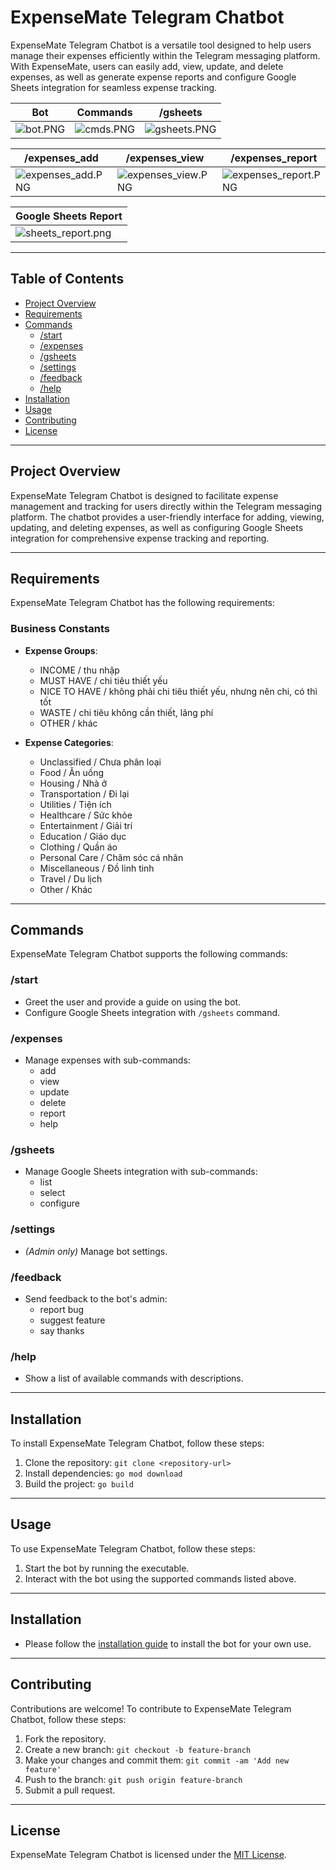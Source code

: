 # ExpenseMate Telegram Chatbot

ExpenseMate Telegram Chatbot is a versatile tool designed to help users manage their expenses efficiently within the Telegram messaging platform. With ExpenseMate, users can easily add, view, update, and delete expenses, as well as generate expense reports and configure Google Sheets integration for seamless expense tracking.

| Bot                               | Commands                            | /gsheets                                  |
|-----------------------------------|-------------------------------------|-------------------------------------------|
| ![bot.PNG](docs%2Fdemo%2Fbot.PNG) | ![cmds.PNG](docs%2Fdemo%2Fcmds.PNG) | ![gsheets.PNG](docs%2Fdemo%2Fgsheets.PNG) |

| /expenses_add                                       | /expenses_view                                        | /expenses_report                                          |
|-----------------------------------------------------|-------------------------------------------------------|-----------------------------------------------------------|
| ![expenses_add.PNG](docs%2Fdemo%2Fexpenses_add.PNG) | ![expenses_view.PNG](docs%2Fdemo%2Fexpenses_view.PNG) | ![expenses_report.PNG](docs%2Fdemo%2Fexpenses_report.PNG) |

| Google Sheets Report                                  |
|-------------------------------------------------------|
| ![sheets_report.png](docs%2Fdemo%2Fsheets_report.png) |

---

## Table of Contents

- [Project Overview](#project-overview)
- [Requirements](#requirements)
- [Commands](#commands)
    - [/start](#start)
    - [/expenses](#expenses)
    - [/gsheets](#gsheets)
    - [/settings](#settings)
    - [/feedback](#feedback)
    - [/help](#help)
- [Installation](#installation)
- [Usage](#usage)
- [Contributing](#contributing)
- [License](#license)

---

## Project Overview

ExpenseMate Telegram Chatbot is designed to facilitate expense management and tracking for users directly within the Telegram messaging platform. The chatbot provides a user-friendly interface for adding, viewing, updating, and deleting expenses, as well as configuring Google Sheets integration for comprehensive expense tracking and reporting.

---

## Requirements

ExpenseMate Telegram Chatbot has the following requirements:

### Business Constants

- **Expense Groups**:
    - INCOME / thu nhập
    - MUST HAVE / chi tiêu thiết yếu
    - NICE TO HAVE / không phải chi tiêu thiết yếu, nhưng nên chi, có thì tốt
    - WASTE / chi tiêu không cần thiết, lãng phí
    - OTHER / khác

- **Expense Categories**:
    - Unclassified / Chưa phân loại
    - Food / Ăn uống
    - Housing / Nhà ở
    - Transportation / Đi lại
    - Utilities / Tiện ích
    - Healthcare / Sức khỏe
    - Entertainment / Giải trí
    - Education / Giáo dục
    - Clothing / Quần áo
    - Personal Care / Chăm sóc cá nhân
    - Miscellaneous / Đồ linh tinh
    - Travel / Du lịch
    - Other / Khác

---

## Commands

ExpenseMate Telegram Chatbot supports the following commands:

### /start

- Greet the user and provide a guide on using the bot.
- Configure Google Sheets integration with `/gsheets` command.

### /expenses

- Manage expenses with sub-commands:
    - add
    - view
    - update
    - delete
    - report
    - help

### /gsheets

- Manage Google Sheets integration with sub-commands:
    - list
    - select
    - configure

### /settings

- *(Admin only)* Manage bot settings.

### /feedback

- Send feedback to the bot's admin:
    - report bug
    - suggest feature
    - say thanks

### /help

- Show a list of available commands with descriptions.

---

## Installation

To install ExpenseMate Telegram Chatbot, follow these steps:

1. Clone the repository: `git clone <repository-url>`
2. Install dependencies: `go mod download`
3. Build the project: `go build`

---

## Usage

To use ExpenseMate Telegram Chatbot, follow these steps:

1. Start the bot by running the executable.
2. Interact with the bot using the supported commands listed above.

---

## Installation

- Please follow the [installation guide](docs/installation/installation.md) to install the bot for your own use.

---

## Contributing

Contributions are welcome! To contribute to ExpenseMate Telegram Chatbot, follow these steps:

1. Fork the repository.
2. Create a new branch: `git checkout -b feature-branch`
3. Make your changes and commit them: `git commit -am 'Add new feature'`
4. Push to the branch: `git push origin feature-branch`
5. Submit a pull request.

---

## License

ExpenseMate Telegram Chatbot is licensed under the [MIT License](LICENSE).
